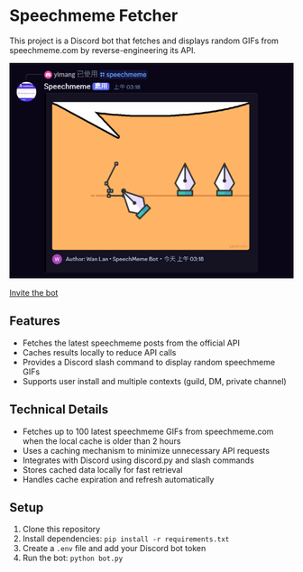 # Speechmeme Fetcher

This project is a Discord bot that fetches and displays random GIFs from speechmeme.com by reverse-engineering its API.

![alt text](image.png)

[Invite the bot](https://discord.com/oauth2/authorize?client_id=1421194406601691178)

## Features
- Fetches the latest speechmeme posts from the official API
- Caches results locally to reduce API calls
- Provides a Discord slash command to display random speechmeme GIFs
- Supports user install and multiple contexts (guild, DM, private channel)

## Technical Details
- Fetches up to 100 latest speechmeme GIFs from speechmeme.com when the local cache is older than 2 hours
- Uses a caching mechanism to minimize unnecessary API requests
- Integrates with Discord using discord.py and slash commands
- Stores cached data locally for fast retrieval
- Handles cache expiration and refresh automatically

## Setup
1. Clone this repository
2. Install dependencies: `pip install -r requirements.txt`
3. Create a `.env` file and add your Discord bot token
4. Run the bot: `python bot.py`
